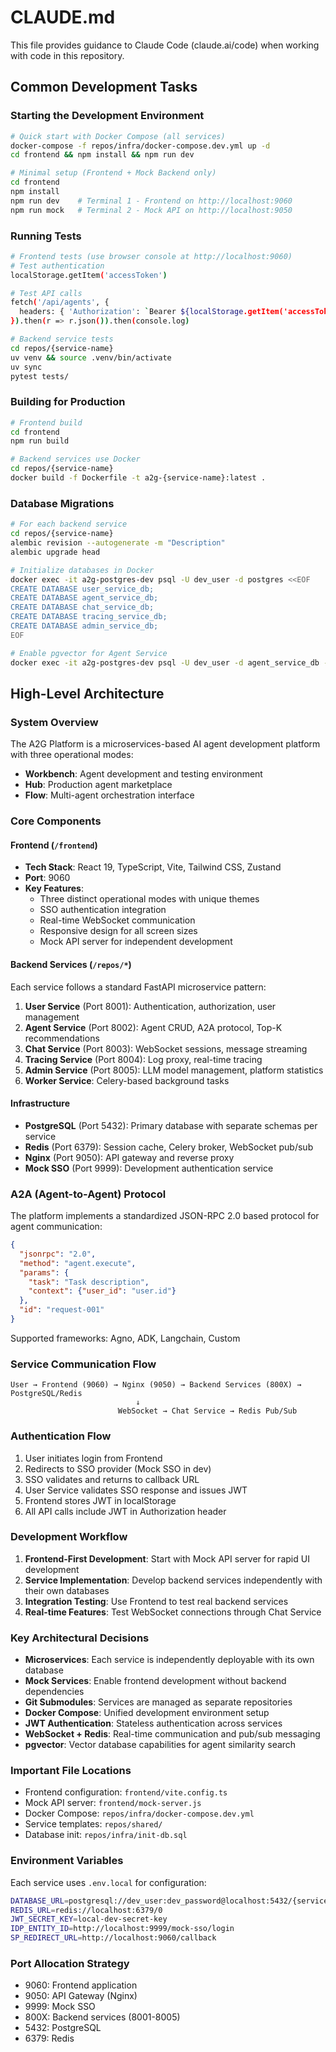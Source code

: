 # CLAUDE.md

This file provides guidance to Claude Code (claude.ai/code) when working with code in this repository.

## Common Development Tasks

### Starting the Development Environment

```bash
# Quick start with Docker Compose (all services)
docker-compose -f repos/infra/docker-compose.dev.yml up -d
cd frontend && npm install && npm run dev

# Minimal setup (Frontend + Mock Backend only)
cd frontend
npm install
npm run dev    # Terminal 1 - Frontend on http://localhost:9060
npm run mock   # Terminal 2 - Mock API on http://localhost:9050
```

### Running Tests

```bash
# Frontend tests (use browser console at http://localhost:9060)
# Test authentication
localStorage.getItem('accessToken')

# Test API calls
fetch('/api/agents', {
  headers: { 'Authorization': `Bearer ${localStorage.getItem('accessToken')}` }
}).then(r => r.json()).then(console.log)

# Backend service tests
cd repos/{service-name}
uv venv && source .venv/bin/activate
uv sync
pytest tests/
```

### Building for Production

```bash
# Frontend build
cd frontend
npm run build

# Backend services use Docker
cd repos/{service-name}
docker build -f Dockerfile -t a2g-{service-name}:latest .
```

### Database Migrations

```bash
# For each backend service
cd repos/{service-name}
alembic revision --autogenerate -m "Description"
alembic upgrade head

# Initialize databases in Docker
docker exec -it a2g-postgres-dev psql -U dev_user -d postgres <<EOF
CREATE DATABASE user_service_db;
CREATE DATABASE agent_service_db;
CREATE DATABASE chat_service_db;
CREATE DATABASE tracing_service_db;
CREATE DATABASE admin_service_db;
EOF

# Enable pgvector for Agent Service
docker exec -it a2g-postgres-dev psql -U dev_user -d agent_service_db -c "CREATE EXTENSION IF NOT EXISTS vector;"
```

## High-Level Architecture

### System Overview

The A2G Platform is a microservices-based AI agent development platform with three operational modes:

- **Workbench**: Agent development and testing environment
- **Hub**: Production agent marketplace
- **Flow**: Multi-agent orchestration interface

### Core Components

#### Frontend (`/frontend`)
- **Tech Stack**: React 19, TypeScript, Vite, Tailwind CSS, Zustand
- **Port**: 9060
- **Key Features**:
  - Three distinct operational modes with unique themes
  - SSO authentication integration
  - Real-time WebSocket communication
  - Responsive design for all screen sizes
  - Mock API server for independent development

#### Backend Services (`/repos/*`)

Each service follows a standard FastAPI microservice pattern:

1. **User Service** (Port 8001): Authentication, authorization, user management
2. **Agent Service** (Port 8002): Agent CRUD, A2A protocol, Top-K recommendations
3. **Chat Service** (Port 8003): WebSocket sessions, message streaming
4. **Tracing Service** (Port 8004): Log proxy, real-time tracing
5. **Admin Service** (Port 8005): LLM model management, platform statistics
6. **Worker Service**: Celery-based background tasks

#### Infrastructure

- **PostgreSQL** (Port 5432): Primary database with separate schemas per service
- **Redis** (Port 6379): Session cache, Celery broker, WebSocket pub/sub
- **Nginx** (Port 9050): API gateway and reverse proxy
- **Mock SSO** (Port 9999): Development authentication service

### A2A (Agent-to-Agent) Protocol

The platform implements a standardized JSON-RPC 2.0 based protocol for agent communication:

```json
{
  "jsonrpc": "2.0",
  "method": "agent.execute",
  "params": {
    "task": "Task description",
    "context": {"user_id": "user.id"}
  },
  "id": "request-001"
}
```

Supported frameworks: Agno, ADK, Langchain, Custom

### Service Communication Flow

```
User → Frontend (9060) → Nginx (9050) → Backend Services (800X) → PostgreSQL/Redis
                            ↓
                        WebSocket → Chat Service → Redis Pub/Sub
```

### Authentication Flow

1. User initiates login from Frontend
2. Redirects to SSO provider (Mock SSO in dev)
3. SSO validates and returns to callback URL
4. User Service validates SSO response and issues JWT
5. Frontend stores JWT in localStorage
6. All API calls include JWT in Authorization header

### Development Workflow

1. **Frontend-First Development**: Start with Mock API server for rapid UI development
2. **Service Implementation**: Develop backend services independently with their own databases
3. **Integration Testing**: Use Frontend to test real backend services
4. **Real-time Features**: Test WebSocket connections through Chat Service

### Key Architectural Decisions

- **Microservices**: Each service is independently deployable with its own database
- **Mock Services**: Enable frontend development without backend dependencies
- **Git Submodules**: Services are managed as separate repositories
- **Docker Compose**: Unified development environment setup
- **JWT Authentication**: Stateless authentication across services
- **WebSocket + Redis**: Real-time communication and pub/sub messaging
- **pgvector**: Vector database capabilities for agent similarity search

### Important File Locations

- Frontend configuration: `frontend/vite.config.ts`
- Mock API server: `frontend/mock-server.js`
- Docker Compose: `repos/infra/docker-compose.dev.yml`
- Service templates: `repos/shared/`
- Database init: `repos/infra/init-db.sql`

### Environment Variables

Each service uses `.env.local` for configuration:

```bash
DATABASE_URL=postgresql://dev_user:dev_password@localhost:5432/{service}_db
REDIS_URL=redis://localhost:6379/0
JWT_SECRET_KEY=local-dev-secret-key
IDP_ENTITY_ID=http://localhost:9999/mock-sso/login
SP_REDIRECT_URL=http://localhost:9060/callback
```

### Port Allocation Strategy

- 9060: Frontend application
- 9050: API Gateway (Nginx)
- 9999: Mock SSO
- 800X: Backend services (8001-8005)
- 5432: PostgreSQL
- 6379: Redis